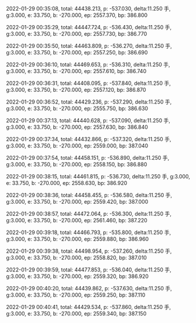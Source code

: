 2022-01-29 00:35:08, total: 44438.213, p: -537.030, delta:11.250 手, g:3.000, e: 33.750, b: -270.000, ep: 2557.370, bp: 386.800

2022-01-29 00:35:29, total: 44447.724, p: -536.430, delta:11.250 手, g:3.000, e: 33.750, b: -270.000, ep: 2557.730, bp: 386.770

2022-01-29 00:35:50, total: 44463.809, p: -536.270, delta:11.250 手, g:3.000, e: 33.750, b: -270.000, ep: 2557.250, bp: 386.690

2022-01-29 00:36:10, total: 44469.653, p: -536.310, delta:11.250 手, g:3.000, e: 33.750, b: -270.000, ep: 2557.610, bp: 386.740

2022-01-29 00:36:31, total: 44408.095, p: -537.840, delta:11.250 手, g:3.000, e: 33.750, b: -270.000, ep: 2557.120, bp: 386.870

2022-01-29 00:36:52, total: 44429.236, p: -537.290, delta:11.250 手, g:3.000, e: 33.750, b: -270.000, ep: 2555.750, bp: 386.630

2022-01-29 00:37:13, total: 44440.628, p: -537.090, delta:11.250 手, g:3.000, e: 33.750, b: -270.000, ep: 2557.630, bp: 386.840

2022-01-29 00:37:34, total: 44432.866, p: -537.320, delta:11.250 手, g:3.000, e: 33.750, b: -270.000, ep: 2559.000, bp: 387.040

2022-01-29 00:37:54, total: 44458.151, p: -536.890, delta:11.250 手, g:3.000, e: 33.750, b: -270.000, ep: 2558.150, bp: 386.880

2022-01-29 00:38:15, total: 44461.815, p: -536.730, delta:11.250 手, g:3.000, e: 33.750, b: -270.000, ep: 2558.630, bp: 386.920

2022-01-29 00:38:36, total: 44458.455, p: -536.580, delta:11.250 手, g:3.000, e: 33.750, b: -270.000, ep: 2559.420, bp: 387.000

2022-01-29 00:38:57, total: 44472.064, p: -536.300, delta:11.250 手, g:3.000, e: 33.750, b: -270.000, ep: 2561.460, bp: 387.220

2022-01-29 00:39:18, total: 44466.793, p: -535.800, delta:11.250 手, g:3.000, e: 33.750, b: -270.000, ep: 2559.880, bp: 386.960

2022-01-29 00:39:38, total: 44498.954, p: -537.260, delta:11.250 手, g:3.000, e: 33.750, b: -270.000, ep: 2558.820, bp: 387.010

2022-01-29 00:39:59, total: 44477.853, p: -536.040, delta:11.250 手, g:3.000, e: 33.750, b: -270.000, ep: 2559.320, bp: 386.920

2022-01-29 00:40:20, total: 44439.862, p: -537.630, delta:11.250 手, g:3.000, e: 33.750, b: -270.000, ep: 2559.250, bp: 387.110

2022-01-29 00:40:41, total: 44429.534, p: -537.860, delta:11.250 手, g:3.000, e: 33.750, b: -270.000, ep: 2559.340, bp: 387.150